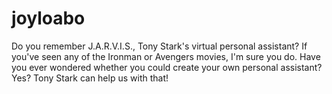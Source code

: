 # joyloabo
Do you remember J.A.R.V.I.S., Tony Stark's virtual personal assistant? If you've seen any of the Ironman or Avengers movies, I'm sure you do.  Have you ever wondered whether you could create your own personal assistant? Yes? Tony Stark can help us with that!
